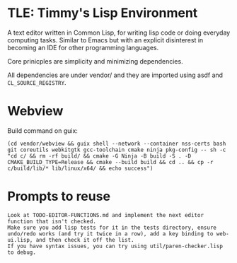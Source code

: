 
# TLE: Timmy's Lisp Environment

A text editor written in Common Lisp, for writing lisp code or doing
everyday computing tasks. Similar to Emacs but with an explicit
disinterest in becoming an IDE for other programming languages.

Core prinicples are simplicity and minimizing dependencies.

All dependencies are under vendor/ and they are imported using asdf
and `CL_SOURCE_REGISTRY`.

# Webview


Build command on guix:
```
(cd vendor/webview && guix shell --network --container nss-certs bash git coreutils webkitgtk gcc-toolchain cmake ninja pkg-config -- sh -c "cd c/ && rm -rf build/ && cmake -G Ninja -B build -S . -D CMAKE_BUILD_TYPE=Release && cmake --build build && cd .. && cp -r c/build/lib/* lib/linux/x64/ && echo success")
```


# Prompts to reuse

```
Look at TODO-EDITOR-FUNCTIONS.md and implement the next editor function that isn't checked.
Make sure you add lisp tests for it in the tests directory, ensure undo/redo works (and try it twice in a row), add a key binding to web-ui.lisp, and then check it off the list.
If you have syntax issues, you can try using util/paren-checker.lisp to debug.
```

